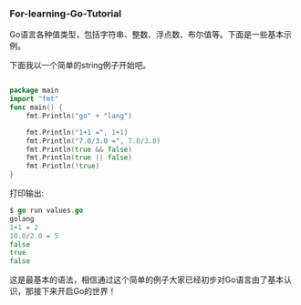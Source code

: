 ### For-learning-Go-Tutorial
Go语言各种值类型，包括字符串、整数、浮点数、布尔值等。下面是一些基本示例。

下面我以一个简单的string例子开始吧。
```go

package main
import "fmt"
func main() {
    fmt.Println("go" + "lang")

    fmt.Println("1+1 =", 1+1)
    fmt.Println("7.0/3.0 =", 7.0/3.0)
    fmt.Println(true && false)
    fmt.Println(true || false)
    fmt.Println(!true)
}
```
打印输出:
```go
$ go run values.go
golang
1+1 = 2
10.0/2.0 = 5
false
true
false
```
这是最基本的语法，相信通过这个简单的例子大家已经初步对Go语言由了基本认识，那接下来开启Go的世界！

